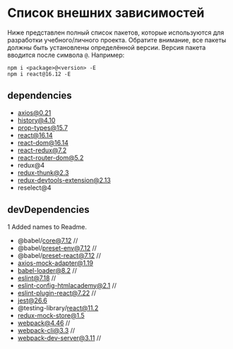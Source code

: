 # Список внешних зависимостей

Ниже представлен полный список пакетов, которые используются для разработки учебного/личного проекта. Обратите внимание, все пакеты должны быть установлены определённой версии. Версия пакета вводится после символа `@`. Например: 

```
npm i <package>@<version> -E
npm i react@16.12 -E
``` 

## dependencies

* axios@0.21
* history@4.10
* prop-types@15.7
* react@16.14
* react-dom@16.14
* react-redux@7.2
* react-router-dom@5.2
* redux@4
* redux-thunk@2.3
* redux-devtools-extension@2.13
* reselect@4

## devDependencies
1 Added names to Readme.
* @babel/core@7.12 //
* @babel/preset-env@7.12 //
* @babel/preset-react@7.12 //
* axios-mock-adapter@1.19
* babel-loader@8.2 //
* eslint@7.18 //
* eslint-config-htmlacademy@2.1 //
* eslint-plugin-react@7.22 //
* jest@26.6
* @testing-library/react@11.2
* redux-mock-store@1.5
* webpack@4.46 //
* webpack-cli@3.3 //
* webpack-dev-server@3.11 //
